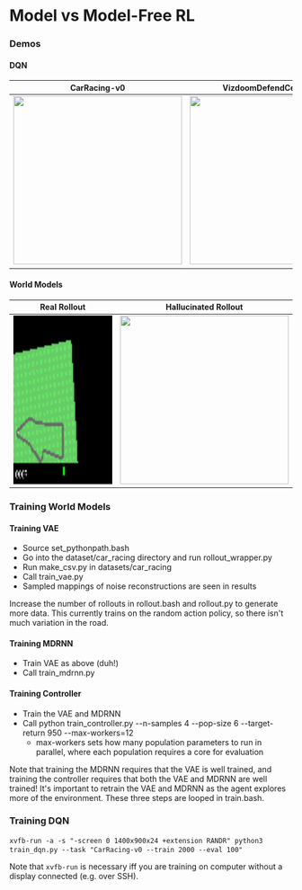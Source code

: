 # Model vs Model-Free RL

### Demos

#### DQN

CarRacing-v0            |  VizdoomDefendCenter-v0
:-------------------------:|:-------------------------:
<img src="demos/dqn-CarRacing-v0.gif" height="300" width="300" style="display:inline;">  |  <img src="demos/dqn-VizdoomDefendCenter-v0.gif" height="300" width="300" style="display:inline;">

#### World Models
Real Rollout | Hallucinated Rollout
:-------------------------:|:-------------------------:
<img src="demos/world_models_rollout.gif" height="300" width="300" style="display:inline;"> | <img src="demos/world_models_hallucination.gif" height="300" width="300" style="display:inline;">


### Training World Models

#### Training VAE
  * Source set_pythonpath.bash
  * Go into the dataset/car_racing directory and run rollout_wrapper.py
  * Run make_csv.py in datasets/car_racing
  * Call train_vae.py
  * Sampled mappings of noise reconstructions are seen in results

Increase the number of rollouts in rollout.bash and rollout.py to generate more data. This currently
trains on the random action policy, so there isn't much variation in the road.

#### Training MDRNN
* Train VAE as above (duh!)
* Call train_mdrnn.py

#### Training Controller
  * Train the VAE and MDRNN
  * Call python train_controller.py --n-samples 4 --pop-size 6 --target-return 950 --max-workers=12
    * max-workers sets how many population parameters to run in parallel, where each population
      requires a core for evaluation

Note that training the MDRNN requires that the VAE is well trained, and training the controller
requires that both the VAE and MDRNN are well trained! It's important to retrain the VAE and MDRNN
as the agent explores more of the environment. These three steps are looped in train.bash.

### Training DQN

```
xvfb-run -a -s "-screen 0 1400x900x24 +extension RANDR" python3 train_dqn.py --task "CarRacing-v0 --train 2000 --eval 100"
```

Note that `xvfb-run` is necessary iff you are training on computer without a display connected (e.g. over SSH).
